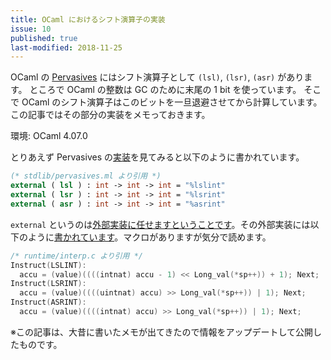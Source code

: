 ```yaml
---
title: OCaml におけるシフト演算子の実装
issue: 10
published: true
last-modified: 2018-11-25
---
```


OCaml の [Pervasives][1] にはシフト演算子として `(lsl)`, `(lsr)`, `(asr)` があります。
ところで OCaml の整数は GC のために末尾の 1 bit を使っています。
そこで OCaml のシフト演算子はこのビットを一旦退避させてから計算しています。
この記事ではその部分の実装をメモっておきます。

環境: OCaml 4.07.0

とりあえず Pervasives の[実装][2]を見てみると以下のように書かれています。

```ocaml
(* stdlib/pervasives.ml より引用 *)
external ( lsl ) : int -> int -> int = "%lslint"
external ( lsr ) : int -> int -> int = "%lsrint"
external ( asr ) : int -> int -> int = "%asrint"
```

`external` というのは[外部実装に任せますということです][3]。その外部実装には以下のように[書かれています][4]。マクロがありますが気分で読めます。

```c
/* runtime/interp.c より引用 */
Instruct(LSLINT):
  accu = (value)((((intnat) accu - 1) << Long_val(*sp++)) + 1); Next;
Instruct(LSRINT):
  accu = (value)((((uintnat) accu) >> Long_val(*sp++)) | 1); Next;
Instruct(ASRINT):
  accu = (value)((((intnat) accu) >> Long_val(*sp++)) | 1); Next;
```

※この記事は、大昔に書いたメモが出てきたので情報をアップデートして公開したものです。


  [1]: https://caml.inria.fr/pub/docs/manual-ocaml/libref/Pervasives.html
  [2]: https://github.com/ocaml/ocaml/blob/fd5c692ede5ebb4a6a0b630892201bdaff7844bc/stdlib/pervasives.ml#L66
  [3]: http://caml.inria.fr/pub/docs/manual-ocaml/intfc.html
  [4]: https://github.com/ocaml/ocaml/blob/d3e73595e55e84250fa77f04e9c239dee1224b7b/runtime/interp.c#L1002

